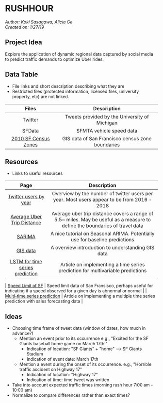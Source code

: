 # RUSHHOUR

_Author: Koki Sasagawa, Alicia Ge_  
_Created on: 1/27/19_ 

## Project Idea

Explore the application of dynamic regional data captured by social media to predict traffic demands to optimize Uber rides.

## Data Table

-   File links and short description describing what they are 
-   Restricted files (protected information, licensed files, university property, etc) are not linked. 

|                                                               Files                                                               |                    Description                   |
| :-------------------------------------------------------------------------------------------------------------------------------: | :----------------------------------------------: |
|                                                              Twitter                                                              |   Tweets provided by the University of Michigan  |
|                                                               SFData                                                              |             SFMTA vehicle speed data             |
| [2010 SF Census Zones](https://data.sfgov.org/Geographic-Locations-and-Boundaries/Census-2010-Tracts-for-San-Francisco/rarb-5ahf) | GIS data of San Francisco census zone boundaries |

## Resources

-   Links to useful resources

|                                                           Page                                                          |                                                         Description                                                         |
| :---------------------------------------------------------------------------------------------------------------------: | :-------------------------------------------------------------------------------------------------------------------------: |
|  [Twitter users by year](https://www.statista.com/statistics/274564/monthly-active-twitter-users-in-the-united-states/) |                  Overview by the number of twitter users per year. Most users appear to be from 2016 - 2018                 |
|                   [Average Uber Trip Distance](http://www.sherpashareblog.com/tag/uber-trip-distance/)                  | Average uber trip distance covers a range of 5.5~ miles. May be useful as a measure to define the boundaries of travel data |
|                [SARIMA](https://machinelearningmastery.com/sarima-for-time-series-forecasting-in-python/)               |                         A nice tutorial on Seasonal ARIMA. Potentially use for baseline predictions                         |
|                                        [GIS data](https://mangomap.com/gis-data)                                        |                                      A overview introduction to understanding GIS data                                      |
| [LSTM for time series prediction](https://machinelearningmastery.com/multivariate-time-series-forecasting-lstms-keras/) |                        Article on implementing a time series prediction for multivariable predictions                       |

\| [Speed Limit of SF](https://data.sfgov.org/Transportation/Speed-Limits/v3z4-r53p) | Speed limit data of San Fransisco, perhaps useful for indicating if a speed observed for a given day is abnormal or normal | 
\| [Multi-time series prediction](http://mariofilho.com/how-to-predict-multiple-time-series-with-scikit-learn-with-sales-forecasting-example/) | Article on implementing a multiple time series prediction with sales forecasting data | 

## Ideas

-   Choosing time frame of tweet data (window of dates, how much in advance?)
    -   Mention an event prior to its occurrence e.g., "Excited for the SF Giants baseball home game on March 17th!" 
        -   Indication of location: "SF Giants" + "home" --> SF Giants Stadium
        -   Indication of event date: March 17th  
    -   Mention a event during the onset of its occurrence. e.g., "Horrible traffic accident on Highway 17" 
        -   Indication of location: "Highway 17"
        -   Indication of time: time tweet was written 
-   Take into account expected traffic times (morning rush hour 7:00 am - 10:00 am)
-   Normalize to compare differences rather than exact times? 
